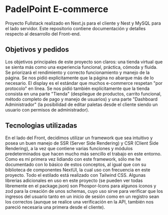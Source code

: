 # PadelPoint E-commerce

Proyecto Fullstack realizado en Next.js para el cliente y Nest y MySQL para el lado servidor. Este repositorio contiene documentación y detalles respecto al desarrollo del Front-end.

## Objetivos y pedidos
Los objetivos principales de este proyecto son claros: una tienda virtual que se sienta más como una experiencia funcional, práctica, cómoda y fluida. Se priorizará el rendimiento y correcto funcionamiento y manejo de la página. Se nos pidió explicitamente que la página no abarque más de lo necesario. El display es el estándar que muchos e-commerce respetan "por protocolo" en línea. Se nos pidió también explícitamente que la tienda consista en una parte "Tienda" (despliegue de productos, carrito funcional, método completo de pago y manejo de usuarios) y una parte "Dashboard Administrador" (la posibilidad de editar paletas desde el cliente siendo un usuario con permisos de administrador).

## Tecnologias utilizadas
En el lado del Front, decidimos utilizar un framework que sea intuitivo y posea un buen manejo de SSR (Server Side Rendering) y CSR (Client Side Rendering), a la vez que contiene varias funciones y módulos predeterminados que hacen mucho más sencillo el trabajo en este entorno. Como es mi primera vez lidiando con este framework, sólo me he documentado con lo básico de estos conceptos, al igual que con su biblioteca de componentes NextUI, la cual uso con frecuencia en este proyecto. Todo el estilado está realizado con Tailwind CSS. Algunas librerias adicionales en uso en este proyecto (se pueden ver todas libremente en el package.json) son Phospor-Icons para algunos íconos y zod para la creación de unos schemas, cuyo uso sirve para verificar que los ingresos del usuario tanto en un inicio de sesión como en un registro sean los correctos (aunque se realice una verificación en la API, también nos pareció necesaria una primera desde el cliente).